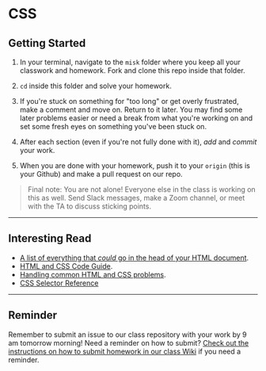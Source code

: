 # CSS 

## Getting Started

1) In your terminal, navigate to the `misk` folder where you keep all your classwork and homework. Fork and clone this repo inside that folder.

2) `cd` inside this folder and solve your homework.

3) If you're stuck on something for "too long" or get overly frustrated, make a comment and move on. Return to it later. You may find some later problems easier or need a break from what you're working on and set some fresh eyes on something you've been stuck on.

4) After each section (even if you're not fully done with it), *add* and *commit* your work.

7) When you are done with your homework, push it to your `origin` (this is your Github) and make a pull request on our repo.

>Final note: You are not alone! Everyone else in the class is working on this as well. Send Slack messages, make a Zoom channel, or meet with the TA to discuss sticking points.

---

## Interesting Read
- [A list of everything that *could* go in the head of your HTML document](https://github.com/joshbuchea/HEAD).
- [HTML and CSS Code Guide](http://codeguide.co/#html).
- [Handling common HTML and CSS problems](https://developer.mozilla.org/en-US/docs/Learn/Tools_and_testing/Cross_browser_testing/HTML_and_CSS).
- [CSS Selector Reference](https://www.w3schools.com/cssref/css_selectors.asp)

---


## Reminder

Remember to submit an issue to our class repository with your work by 9 am tomorrow morning! Need a reminder on how to submit? [Check out the instructions on how to submit homework in our class Wiki](https://github.com/ship-of-the-desert/homework_submission_steps) if you need a reminder.

